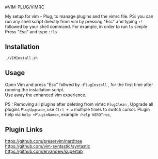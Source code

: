 #VIM-PLUG/VIMRC

My setup for vim - Plug, to manage plugins and the vimrc file. 
PS: you can run any shell script directly from vim by pressing "Esc" and typing `:!` followed by your shell command. 
For example, in order to run `ls` simple Press "Esc" and type `:!ls`

## Installation
`./VIMInstall.sh`

## Usage
Open Vim and press "Esc" follwed by `:PlugInstall` , for the first time after running the installation script.  
Use away the enhanced vim experience. 

PS : Removing all plugins after deleting from vimrc `PlugClean` , Upgrade all plugins `PlugUpgrade`, use `Ctrl + w` multiple times to switch cursor. Plugin help via `help <PluginName>`, example `:help NERDTree`, 

## Plugin Links
https://github.com/preservim/nerdtree  
https://github.com/vim-syntastic/syntastic  
https://github.com/ervandew/supertab
